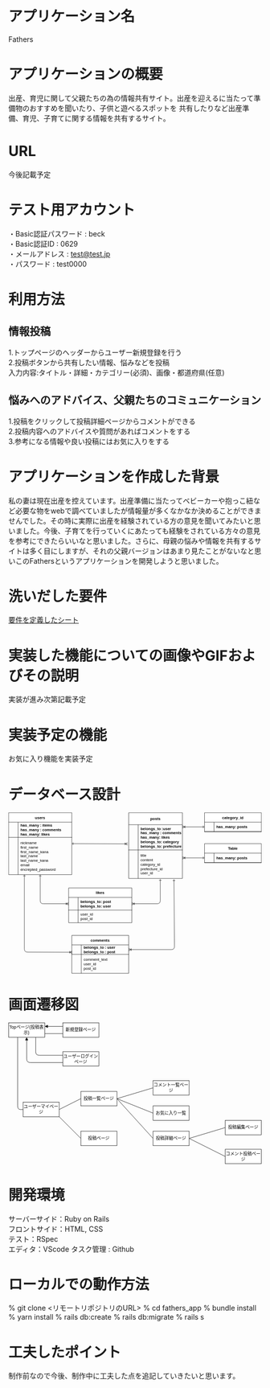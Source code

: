 # アプリケーション名
Fathers

# アプリケーションの概要
出産、育児に関して父親たちの為の情報共有サイト。出産を迎えるに当たって準備物のおすすめを聞いたり、子供と遊べるスポットを
共有したりなど出産準備、育児、子育てに関する情報を共有するサイト。

# URL
今後記載予定

# テスト用アカウント
・Basic認証パスワード : beck  
・Basic認証ID : 0629  
・メールアドレス : test@test.jp  
・パスワード : test0000  

# 利用方法

## 情報投稿
1.トップページのヘッダーからユーザー新規登録を行う  
2.投稿ボタンから共有したい情報、悩みなどを投稿  
入力内容:タイトル・詳細・カテゴリー(必須)、画像・都道府県(任意)

## 悩みへのアドバイス、父親たちのコミュニケーション
1.投稿をクリックして投稿詳細ページからコメントができる  
2.投稿内容へのアドバイスや質問があればコメントをする  
3.参考になる情報や良い投稿にはお気に入りをする  

# アプリケーションを作成した背景
私の妻は現在出産を控えています。出産準備に当たってベビーカーや抱っこ紐など必要な物をwebで調べていましたが情報量が多くなかなか決めることができませんでした。その時に実際に出産を経験されている方の意見を聞いてみたいと思いました。今後、子育てを行っていくにあたっても経験をされている方々の意見を参考にできたらいいなと思いました。さらに、母親の悩みや情報を共有するサイトは多く目にしますが、それの父親バージョンはあまり見たことがないなと思いこのFathersというアプリケーションを開発しようと思いました。

# 洗いだした要件
[要件を定義したシート](https://docs.google.com/spreadsheets/d/1hVVKQXkf6MLay8krKafMPSrcfvHw9q8LB5TFcOgnKhc/edit#gid=982722306)

# 実装した機能についての画像やGIFおよびその説明
実装が進み次第記載予定

# 実装予定の機能
お気に入り機能を実装予定

# データベース設計
<svg xmlns="http://www.w3.org/2000/svg" xmlns:xlink="http://www.w3.org/1999/xlink" version="1.1" width="801px" viewBox="-0.5 -0.5 801 509" content="&lt;mxfile&gt;&lt;diagram id=&quot;_lqJ8n-RQPuX-1n2Cs2d&quot; name=&quot;ページ1&quot;&gt;&lt;mxGraphModel dx=&quot;576&quot; dy=&quot;419&quot; grid=&quot;1&quot; gridSize=&quot;10&quot; guides=&quot;1&quot; tooltips=&quot;1&quot; connect=&quot;1&quot; arrows=&quot;1&quot; fold=&quot;1&quot; page=&quot;1&quot; pageScale=&quot;1&quot; pageWidth=&quot;827&quot; pageHeight=&quot;1169&quot; math=&quot;0&quot; shadow=&quot;0&quot;&gt;&lt;root&gt;&lt;mxCell id=&quot;0&quot;/&gt;&lt;mxCell id=&quot;1&quot; parent=&quot;0&quot;/&gt;&lt;mxCell id=&quot;48&quot; style=&quot;edgeStyle=none;html=1;exitX=1;exitY=0.5;exitDx=0;exitDy=0;entryX=-0.021;entryY=0.758;entryDx=0;entryDy=0;entryPerimeter=0;endArrow=ERoneToMany;endFill=0;startArrow=ERone;startFill=0;&quot; parent=&quot;1&quot; source=&quot;15&quot; target=&quot;29&quot; edge=&quot;1&quot;&gt;&lt;mxGeometry relative=&quot;1&quot; as=&quot;geometry&quot;/&gt;&lt;/mxCell&gt;&lt;mxCell id=&quot;66&quot; style=&quot;edgeStyle=none;html=1;exitX=0.25;exitY=1;exitDx=0;exitDy=0;entryX=0.007;entryY=-0.111;entryDx=0;entryDy=0;entryPerimeter=0;startArrow=ERone;startFill=0;endArrow=ERoneToMany;endFill=0;&quot; parent=&quot;1&quot; source=&quot;15&quot; target=&quot;39&quot; edge=&quot;1&quot;&gt;&lt;mxGeometry relative=&quot;1&quot; as=&quot;geometry&quot;&gt;&lt;Array as=&quot;points&quot;&gt;&lt;mxPoint x=&quot;60&quot; y=&quot;453&quot;/&gt;&lt;/Array&gt;&lt;/mxGeometry&gt;&lt;/mxCell&gt;&lt;mxCell id=&quot;68&quot; style=&quot;edgeStyle=none;html=1;exitX=0.5;exitY=1;exitDx=0;exitDy=0;entryX=0;entryY=0.5;entryDx=0;entryDy=0;startArrow=ERone;startFill=0;endArrow=ERoneToMany;endFill=0;&quot; parent=&quot;1&quot; source=&quot;15&quot; target=&quot;52&quot; edge=&quot;1&quot;&gt;&lt;mxGeometry relative=&quot;1&quot; as=&quot;geometry&quot;&gt;&lt;Array as=&quot;points&quot;&gt;&lt;mxPoint x=&quot;110&quot; y=&quot;300&quot;/&gt;&lt;/Array&gt;&lt;/mxGeometry&gt;&lt;/mxCell&gt;&lt;mxCell id=&quot;15&quot; value=&quot;users&quot; style=&quot;shape=table;startSize=30;container=1;collapsible=1;childLayout=tableLayout;fixedRows=1;rowLines=0;fontStyle=1;align=center;resizeLast=1;&quot; parent=&quot;1&quot; vertex=&quot;1&quot;&gt;&lt;mxGeometry x=&quot;10&quot; y=&quot;12&quot; width=&quot;200&quot; height=&quot;196&quot; as=&quot;geometry&quot;/&gt;&lt;/mxCell&gt;&lt;mxCell id=&quot;16&quot; value=&quot;&quot; style=&quot;shape=tableRow;horizontal=0;startSize=0;swimlaneHead=0;swimlaneBody=0;fillColor=none;collapsible=0;dropTarget=0;points=[[0,0.5],[1,0.5]];portConstraint=eastwest;top=0;left=0;right=0;bottom=1;&quot; parent=&quot;15&quot; vertex=&quot;1&quot;&gt;&lt;mxGeometry y=&quot;30&quot; width=&quot;200&quot; height=&quot;48&quot; as=&quot;geometry&quot;/&gt;&lt;/mxCell&gt;&lt;mxCell id=&quot;17&quot; value=&quot;&quot; style=&quot;shape=partialRectangle;connectable=0;fillColor=none;top=0;left=0;bottom=0;right=0;fontStyle=1;overflow=hidden;&quot; parent=&quot;16&quot; vertex=&quot;1&quot;&gt;&lt;mxGeometry width=&quot;30&quot; height=&quot;48&quot; as=&quot;geometry&quot;&gt;&lt;mxRectangle width=&quot;30&quot; height=&quot;48&quot; as=&quot;alternateBounds&quot;/&gt;&lt;/mxGeometry&gt;&lt;/mxCell&gt;&lt;mxCell id=&quot;18&quot; value=&quot;has_many : items&amp;#10;has_many : comments&amp;#10;has_many: likes&quot; style=&quot;shape=partialRectangle;connectable=0;fillColor=none;top=0;left=0;bottom=0;right=0;align=left;spacingLeft=6;fontStyle=1;overflow=hidden;&quot; parent=&quot;16&quot; vertex=&quot;1&quot;&gt;&lt;mxGeometry x=&quot;30&quot; width=&quot;170&quot; height=&quot;48&quot; as=&quot;geometry&quot;&gt;&lt;mxRectangle width=&quot;170&quot; height=&quot;48&quot; as=&quot;alternateBounds&quot;/&gt;&lt;/mxGeometry&gt;&lt;/mxCell&gt;&lt;mxCell id=&quot;19&quot; value=&quot;&quot; style=&quot;shape=tableRow;horizontal=0;startSize=0;swimlaneHead=0;swimlaneBody=0;fillColor=none;collapsible=0;dropTarget=0;points=[[0,0.5],[1,0.5]];portConstraint=eastwest;top=0;left=0;right=0;bottom=0;&quot; parent=&quot;15&quot; vertex=&quot;1&quot;&gt;&lt;mxGeometry y=&quot;78&quot; width=&quot;200&quot; height=&quot;118&quot; as=&quot;geometry&quot;/&gt;&lt;/mxCell&gt;&lt;mxCell id=&quot;20&quot; value=&quot;&quot; style=&quot;shape=partialRectangle;connectable=0;fillColor=none;top=0;left=0;bottom=0;right=0;editable=1;overflow=hidden;&quot; parent=&quot;19&quot; vertex=&quot;1&quot;&gt;&lt;mxGeometry width=&quot;30&quot; height=&quot;118&quot; as=&quot;geometry&quot;&gt;&lt;mxRectangle width=&quot;30&quot; height=&quot;118&quot; as=&quot;alternateBounds&quot;/&gt;&lt;/mxGeometry&gt;&lt;/mxCell&gt;&lt;mxCell id=&quot;21&quot; value=&quot;nickname&amp;#10;first_name&amp;#10;first_name_kana&amp;#10;last_name&amp;#10;last_name_kana&amp;#10;email&amp;#10;encrepted_password&quot; style=&quot;shape=partialRectangle;connectable=0;fillColor=none;top=0;left=0;bottom=0;right=0;align=left;spacingLeft=6;overflow=hidden;&quot; parent=&quot;19&quot; vertex=&quot;1&quot;&gt;&lt;mxGeometry x=&quot;30&quot; width=&quot;170&quot; height=&quot;118&quot; as=&quot;geometry&quot;&gt;&lt;mxRectangle width=&quot;170&quot; height=&quot;118&quot; as=&quot;alternateBounds&quot;/&gt;&lt;/mxGeometry&gt;&lt;/mxCell&gt;&lt;mxCell id=&quot;65&quot; style=&quot;edgeStyle=none;html=1;exitX=0.843;exitY=1.03;exitDx=0;exitDy=0;startArrow=ERone;startFill=0;endArrow=ERoneToMany;endFill=0;entryX=1;entryY=0.5;entryDx=0;entryDy=0;exitPerimeter=0;&quot; parent=&quot;1&quot; source=&quot;32&quot; target=&quot;36&quot; edge=&quot;1&quot;&gt;&lt;mxGeometry relative=&quot;1&quot; as=&quot;geometry&quot;&gt;&lt;mxPoint x=&quot;400&quot; y=&quot;450&quot; as=&quot;targetPoint&quot;/&gt;&lt;Array as=&quot;points&quot;&gt;&lt;mxPoint x=&quot;535&quot; y=&quot;445&quot;/&gt;&lt;/Array&gt;&lt;/mxGeometry&gt;&lt;/mxCell&gt;&lt;mxCell id=&quot;67&quot; style=&quot;edgeStyle=none;html=1;exitX=0.588;exitY=1.022;exitDx=0;exitDy=0;entryX=1;entryY=0.5;entryDx=0;entryDy=0;startArrow=ERone;startFill=0;endArrow=ERoneToMany;endFill=0;exitPerimeter=0;&quot; parent=&quot;1&quot; source=&quot;32&quot; target=&quot;52&quot; edge=&quot;1&quot;&gt;&lt;mxGeometry relative=&quot;1&quot; as=&quot;geometry&quot;&gt;&lt;Array as=&quot;points&quot;&gt;&lt;mxPoint x=&quot;490&quot; y=&quot;300&quot;/&gt;&lt;/Array&gt;&lt;/mxGeometry&gt;&lt;/mxCell&gt;&lt;mxCell id=&quot;28&quot; value=&quot;posts&quot; style=&quot;shape=table;startSize=38;container=1;collapsible=1;childLayout=tableLayout;fixedRows=1;rowLines=0;fontStyle=1;align=center;resizeLast=1;&quot; parent=&quot;1&quot; vertex=&quot;1&quot;&gt;&lt;mxGeometry x=&quot;390&quot; y=&quot;12&quot; width=&quot;170&quot; height=&quot;208&quot; as=&quot;geometry&quot;/&gt;&lt;/mxCell&gt;&lt;mxCell id=&quot;29&quot; value=&quot;&quot; style=&quot;shape=tableRow;horizontal=0;startSize=0;swimlaneHead=0;swimlaneBody=0;fillColor=none;collapsible=0;dropTarget=0;points=[[0,0.5],[1,0.5]];portConstraint=eastwest;top=0;left=0;right=0;bottom=1;&quot; parent=&quot;28&quot; vertex=&quot;1&quot;&gt;&lt;mxGeometry y=&quot;38&quot; width=&quot;170&quot; height=&quot;80&quot; as=&quot;geometry&quot;/&gt;&lt;/mxCell&gt;&lt;mxCell id=&quot;30&quot; value=&quot;&quot; style=&quot;shape=partialRectangle;connectable=0;fillColor=none;top=0;left=0;bottom=0;right=0;fontStyle=1;overflow=hidden;&quot; parent=&quot;29&quot; vertex=&quot;1&quot;&gt;&lt;mxGeometry width=&quot;30&quot; height=&quot;80&quot; as=&quot;geometry&quot;&gt;&lt;mxRectangle width=&quot;30&quot; height=&quot;80&quot; as=&quot;alternateBounds&quot;/&gt;&lt;/mxGeometry&gt;&lt;/mxCell&gt;&lt;mxCell id=&quot;31&quot; value=&quot;belongs_to :user&amp;#10;has_many : comments&amp;#10;has_many: likes&amp;#10;belongs_to: category&amp;#10;belongs_to: prefecture&quot; style=&quot;shape=partialRectangle;connectable=0;fillColor=none;top=0;left=0;bottom=0;right=0;align=left;spacingLeft=6;fontStyle=1;overflow=hidden;&quot; parent=&quot;29&quot; vertex=&quot;1&quot;&gt;&lt;mxGeometry x=&quot;30&quot; width=&quot;140&quot; height=&quot;80&quot; as=&quot;geometry&quot;&gt;&lt;mxRectangle width=&quot;140&quot; height=&quot;80&quot; as=&quot;alternateBounds&quot;/&gt;&lt;/mxGeometry&gt;&lt;/mxCell&gt;&lt;mxCell id=&quot;32&quot; value=&quot;&quot; style=&quot;shape=tableRow;horizontal=0;startSize=0;swimlaneHead=0;swimlaneBody=0;fillColor=none;collapsible=0;dropTarget=0;points=[[0,0.5],[1,0.5]];portConstraint=eastwest;top=0;left=0;right=0;bottom=0;&quot; parent=&quot;28&quot; vertex=&quot;1&quot;&gt;&lt;mxGeometry y=&quot;118&quot; width=&quot;170&quot; height=&quot;90&quot; as=&quot;geometry&quot;/&gt;&lt;/mxCell&gt;&lt;mxCell id=&quot;33&quot; value=&quot;&quot; style=&quot;shape=partialRectangle;connectable=0;fillColor=none;top=0;left=0;bottom=0;right=0;editable=1;overflow=hidden;&quot; parent=&quot;32&quot; vertex=&quot;1&quot;&gt;&lt;mxGeometry width=&quot;30&quot; height=&quot;90&quot; as=&quot;geometry&quot;&gt;&lt;mxRectangle width=&quot;30&quot; height=&quot;90&quot; as=&quot;alternateBounds&quot;/&gt;&lt;/mxGeometry&gt;&lt;/mxCell&gt;&lt;mxCell id=&quot;34&quot; value=&quot;title&amp;#10;content&amp;#10;category_id&amp;#10;prefecture_id&amp;#10;user_id&quot; style=&quot;shape=partialRectangle;connectable=0;fillColor=none;top=0;left=0;bottom=0;right=0;align=left;spacingLeft=6;overflow=hidden;&quot; parent=&quot;32&quot; vertex=&quot;1&quot;&gt;&lt;mxGeometry x=&quot;30&quot; width=&quot;140&quot; height=&quot;90&quot; as=&quot;geometry&quot;&gt;&lt;mxRectangle width=&quot;140&quot; height=&quot;90&quot; as=&quot;alternateBounds&quot;/&gt;&lt;/mxGeometry&gt;&lt;/mxCell&gt;&lt;mxCell id=&quot;35&quot; value=&quot;comments&quot; style=&quot;shape=table;startSize=30;container=1;collapsible=1;childLayout=tableLayout;fixedRows=1;rowLines=0;fontStyle=1;align=center;resizeLast=1;&quot; parent=&quot;1&quot; vertex=&quot;1&quot;&gt;&lt;mxGeometry x=&quot;210&quot; y=&quot;400&quot; width=&quot;180&quot; height=&quot;120&quot; as=&quot;geometry&quot;/&gt;&lt;/mxCell&gt;&lt;mxCell id=&quot;36&quot; value=&quot;&quot; style=&quot;shape=tableRow;horizontal=0;startSize=0;swimlaneHead=0;swimlaneBody=0;fillColor=none;collapsible=0;dropTarget=0;points=[[0,0.5],[1,0.5]];portConstraint=eastwest;top=0;left=0;right=0;bottom=1;&quot; parent=&quot;35&quot; vertex=&quot;1&quot;&gt;&lt;mxGeometry y=&quot;30&quot; width=&quot;180&quot; height=&quot;30&quot; as=&quot;geometry&quot;/&gt;&lt;/mxCell&gt;&lt;mxCell id=&quot;37&quot; value=&quot;&quot; style=&quot;shape=partialRectangle;connectable=0;fillColor=none;top=0;left=0;bottom=0;right=0;fontStyle=1;overflow=hidden;&quot; parent=&quot;36&quot; vertex=&quot;1&quot;&gt;&lt;mxGeometry width=&quot;30&quot; height=&quot;30&quot; as=&quot;geometry&quot;&gt;&lt;mxRectangle width=&quot;30&quot; height=&quot;30&quot; as=&quot;alternateBounds&quot;/&gt;&lt;/mxGeometry&gt;&lt;/mxCell&gt;&lt;mxCell id=&quot;38&quot; value=&quot;belongs_to : user&amp;#10;belongs_to : post&quot; style=&quot;shape=partialRectangle;connectable=0;fillColor=none;top=0;left=0;bottom=0;right=0;align=left;spacingLeft=6;fontStyle=1;overflow=hidden;&quot; parent=&quot;36&quot; vertex=&quot;1&quot;&gt;&lt;mxGeometry x=&quot;30&quot; width=&quot;150&quot; height=&quot;30&quot; as=&quot;geometry&quot;&gt;&lt;mxRectangle width=&quot;150&quot; height=&quot;30&quot; as=&quot;alternateBounds&quot;/&gt;&lt;/mxGeometry&gt;&lt;/mxCell&gt;&lt;mxCell id=&quot;39&quot; value=&quot;&quot; style=&quot;shape=tableRow;horizontal=0;startSize=0;swimlaneHead=0;swimlaneBody=0;fillColor=none;collapsible=0;dropTarget=0;points=[[0,0.5],[1,0.5]];portConstraint=eastwest;top=0;left=0;right=0;bottom=0;&quot; parent=&quot;35&quot; vertex=&quot;1&quot;&gt;&lt;mxGeometry y=&quot;60&quot; width=&quot;180&quot; height=&quot;60&quot; as=&quot;geometry&quot;/&gt;&lt;/mxCell&gt;&lt;mxCell id=&quot;40&quot; value=&quot;&quot; style=&quot;shape=partialRectangle;connectable=0;fillColor=none;top=0;left=0;bottom=0;right=0;editable=1;overflow=hidden;&quot; parent=&quot;39&quot; vertex=&quot;1&quot;&gt;&lt;mxGeometry width=&quot;30&quot; height=&quot;60&quot; as=&quot;geometry&quot;&gt;&lt;mxRectangle width=&quot;30&quot; height=&quot;60&quot; as=&quot;alternateBounds&quot;/&gt;&lt;/mxGeometry&gt;&lt;/mxCell&gt;&lt;mxCell id=&quot;41&quot; value=&quot;comment_text&amp;#10;user_id&amp;#10;post_id&quot; style=&quot;shape=partialRectangle;connectable=0;fillColor=none;top=0;left=0;bottom=0;right=0;align=left;spacingLeft=6;overflow=hidden;&quot; parent=&quot;39&quot; vertex=&quot;1&quot;&gt;&lt;mxGeometry x=&quot;30&quot; width=&quot;150&quot; height=&quot;60&quot; as=&quot;geometry&quot;&gt;&lt;mxRectangle width=&quot;150&quot; height=&quot;60&quot; as=&quot;alternateBounds&quot;/&gt;&lt;/mxGeometry&gt;&lt;/mxCell&gt;&lt;mxCell id=&quot;51&quot; value=&quot;likes&quot; style=&quot;shape=table;startSize=30;container=1;collapsible=1;childLayout=tableLayout;fixedRows=1;rowLines=0;fontStyle=1;align=center;resizeLast=1;&quot; parent=&quot;1&quot; vertex=&quot;1&quot;&gt;&lt;mxGeometry x=&quot;200&quot; y=&quot;250&quot; width=&quot;200&quot; height=&quot;110&quot; as=&quot;geometry&quot;/&gt;&lt;/mxCell&gt;&lt;mxCell id=&quot;52&quot; value=&quot;&quot; style=&quot;shape=tableRow;horizontal=0;startSize=0;swimlaneHead=0;swimlaneBody=0;fillColor=none;collapsible=0;dropTarget=0;points=[[0,0.5],[1,0.5]];portConstraint=eastwest;top=0;left=0;right=0;bottom=1;&quot; parent=&quot;51&quot; vertex=&quot;1&quot;&gt;&lt;mxGeometry y=&quot;30&quot; width=&quot;200&quot; height=&quot;40&quot; as=&quot;geometry&quot;/&gt;&lt;/mxCell&gt;&lt;mxCell id=&quot;53&quot; value=&quot;&quot; style=&quot;shape=partialRectangle;connectable=0;fillColor=none;top=0;left=0;bottom=0;right=0;fontStyle=1;overflow=hidden;&quot; parent=&quot;52&quot; vertex=&quot;1&quot;&gt;&lt;mxGeometry width=&quot;30&quot; height=&quot;40&quot; as=&quot;geometry&quot;&gt;&lt;mxRectangle width=&quot;30&quot; height=&quot;40&quot; as=&quot;alternateBounds&quot;/&gt;&lt;/mxGeometry&gt;&lt;/mxCell&gt;&lt;mxCell id=&quot;54&quot; value=&quot;belongs_to: post&amp;#10;belongs_to: user&quot; style=&quot;shape=partialRectangle;connectable=0;fillColor=none;top=0;left=0;bottom=0;right=0;align=left;spacingLeft=6;fontStyle=1;overflow=hidden;&quot; parent=&quot;52&quot; vertex=&quot;1&quot;&gt;&lt;mxGeometry x=&quot;30&quot; width=&quot;170&quot; height=&quot;40&quot; as=&quot;geometry&quot;&gt;&lt;mxRectangle width=&quot;170&quot; height=&quot;40&quot; as=&quot;alternateBounds&quot;/&gt;&lt;/mxGeometry&gt;&lt;/mxCell&gt;&lt;mxCell id=&quot;55&quot; value=&quot;&quot; style=&quot;shape=tableRow;horizontal=0;startSize=0;swimlaneHead=0;swimlaneBody=0;fillColor=none;collapsible=0;dropTarget=0;points=[[0,0.5],[1,0.5]];portConstraint=eastwest;top=0;left=0;right=0;bottom=0;&quot; parent=&quot;51&quot; vertex=&quot;1&quot;&gt;&lt;mxGeometry y=&quot;70&quot; width=&quot;200&quot; height=&quot;40&quot; as=&quot;geometry&quot;/&gt;&lt;/mxCell&gt;&lt;mxCell id=&quot;56&quot; value=&quot;&quot; style=&quot;shape=partialRectangle;connectable=0;fillColor=none;top=0;left=0;bottom=0;right=0;editable=1;overflow=hidden;&quot; parent=&quot;55&quot; vertex=&quot;1&quot;&gt;&lt;mxGeometry width=&quot;30&quot; height=&quot;40&quot; as=&quot;geometry&quot;&gt;&lt;mxRectangle width=&quot;30&quot; height=&quot;40&quot; as=&quot;alternateBounds&quot;/&gt;&lt;/mxGeometry&gt;&lt;/mxCell&gt;&lt;mxCell id=&quot;57&quot; value=&quot;user_id&amp;#10;post_id&quot; style=&quot;shape=partialRectangle;connectable=0;fillColor=none;top=0;left=0;bottom=0;right=0;align=left;spacingLeft=6;overflow=hidden;&quot; parent=&quot;55&quot; vertex=&quot;1&quot;&gt;&lt;mxGeometry x=&quot;30&quot; width=&quot;170&quot; height=&quot;40&quot; as=&quot;geometry&quot;&gt;&lt;mxRectangle width=&quot;170&quot; height=&quot;40&quot; as=&quot;alternateBounds&quot;/&gt;&lt;/mxGeometry&gt;&lt;/mxCell&gt;&lt;mxCell id=&quot;69&quot; value=&quot;category_id&quot; style=&quot;shape=table;startSize=30;container=1;collapsible=1;childLayout=tableLayout;fixedRows=1;rowLines=0;fontStyle=1;align=center;resizeLast=1;&quot; parent=&quot;1&quot; vertex=&quot;1&quot;&gt;&lt;mxGeometry x=&quot;630&quot; y=&quot;12&quot; width=&quot;180&quot; height=&quot;60&quot; as=&quot;geometry&quot;/&gt;&lt;/mxCell&gt;&lt;mxCell id=&quot;70&quot; value=&quot;&quot; style=&quot;shape=tableRow;horizontal=0;startSize=0;swimlaneHead=0;swimlaneBody=0;fillColor=none;collapsible=0;dropTarget=0;points=[[0,0.5],[1,0.5]];portConstraint=eastwest;top=0;left=0;right=0;bottom=1;&quot; parent=&quot;69&quot; vertex=&quot;1&quot;&gt;&lt;mxGeometry y=&quot;30&quot; width=&quot;180&quot; height=&quot;30&quot; as=&quot;geometry&quot;/&gt;&lt;/mxCell&gt;&lt;mxCell id=&quot;71&quot; value=&quot;&quot; style=&quot;shape=partialRectangle;connectable=0;fillColor=none;top=0;left=0;bottom=0;right=0;fontStyle=1;overflow=hidden;&quot; parent=&quot;70&quot; vertex=&quot;1&quot;&gt;&lt;mxGeometry width=&quot;30&quot; height=&quot;30&quot; as=&quot;geometry&quot;&gt;&lt;mxRectangle width=&quot;30&quot; height=&quot;30&quot; as=&quot;alternateBounds&quot;/&gt;&lt;/mxGeometry&gt;&lt;/mxCell&gt;&lt;mxCell id=&quot;72&quot; value=&quot;has_many: posts&quot; style=&quot;shape=partialRectangle;connectable=0;fillColor=none;top=0;left=0;bottom=0;right=0;align=left;spacingLeft=6;fontStyle=1;overflow=hidden;&quot; parent=&quot;70&quot; vertex=&quot;1&quot;&gt;&lt;mxGeometry x=&quot;30&quot; width=&quot;150&quot; height=&quot;30&quot; as=&quot;geometry&quot;&gt;&lt;mxRectangle width=&quot;150&quot; height=&quot;30&quot; as=&quot;alternateBounds&quot;/&gt;&lt;/mxGeometry&gt;&lt;/mxCell&gt;&lt;mxCell id=&quot;82&quot; value=&quot;Table&quot; style=&quot;shape=table;startSize=30;container=1;collapsible=1;childLayout=tableLayout;fixedRows=1;rowLines=0;fontStyle=1;align=center;resizeLast=1;&quot; parent=&quot;1&quot; vertex=&quot;1&quot;&gt;&lt;mxGeometry x=&quot;630&quot; y=&quot;110&quot; width=&quot;180&quot; height=&quot;60&quot; as=&quot;geometry&quot;/&gt;&lt;/mxCell&gt;&lt;mxCell id=&quot;83&quot; value=&quot;&quot; style=&quot;shape=tableRow;horizontal=0;startSize=0;swimlaneHead=0;swimlaneBody=0;fillColor=none;collapsible=0;dropTarget=0;points=[[0,0.5],[1,0.5]];portConstraint=eastwest;top=0;left=0;right=0;bottom=1;&quot; parent=&quot;82&quot; vertex=&quot;1&quot;&gt;&lt;mxGeometry y=&quot;30&quot; width=&quot;180&quot; height=&quot;30&quot; as=&quot;geometry&quot;/&gt;&lt;/mxCell&gt;&lt;mxCell id=&quot;84&quot; value=&quot;&quot; style=&quot;shape=partialRectangle;connectable=0;fillColor=none;top=0;left=0;bottom=0;right=0;fontStyle=1;overflow=hidden;&quot; parent=&quot;83&quot; vertex=&quot;1&quot;&gt;&lt;mxGeometry width=&quot;30&quot; height=&quot;30&quot; as=&quot;geometry&quot;&gt;&lt;mxRectangle width=&quot;30&quot; height=&quot;30&quot; as=&quot;alternateBounds&quot;/&gt;&lt;/mxGeometry&gt;&lt;/mxCell&gt;&lt;mxCell id=&quot;85&quot; value=&quot;has_many: posts&quot; style=&quot;shape=partialRectangle;connectable=0;fillColor=none;top=0;left=0;bottom=0;right=0;align=left;spacingLeft=6;fontStyle=1;overflow=hidden;&quot; parent=&quot;83&quot; vertex=&quot;1&quot;&gt;&lt;mxGeometry x=&quot;30&quot; width=&quot;150&quot; height=&quot;30&quot; as=&quot;geometry&quot;&gt;&lt;mxRectangle width=&quot;150&quot; height=&quot;30&quot; as=&quot;alternateBounds&quot;/&gt;&lt;/mxGeometry&gt;&lt;/mxCell&gt;&lt;mxCell id=&quot;96&quot; style=&quot;edgeStyle=none;html=1;exitX=0;exitY=0.5;exitDx=0;exitDy=0;startArrow=ERone;startFill=0;endArrow=ERoneToMany;endFill=0;&quot; parent=&quot;1&quot; source=&quot;70&quot; edge=&quot;1&quot;&gt;&lt;mxGeometry relative=&quot;1&quot; as=&quot;geometry&quot;&gt;&lt;mxPoint x=&quot;560&quot; y=&quot;57&quot; as=&quot;targetPoint&quot;/&gt;&lt;/mxGeometry&gt;&lt;/mxCell&gt;&lt;mxCell id=&quot;97&quot; style=&quot;edgeStyle=none;html=1;exitX=0;exitY=0.5;exitDx=0;exitDy=0;startArrow=ERone;startFill=0;endArrow=ERoneToMany;endFill=0;&quot; parent=&quot;1&quot; source=&quot;83&quot; edge=&quot;1&quot;&gt;&lt;mxGeometry relative=&quot;1&quot; as=&quot;geometry&quot;&gt;&lt;mxPoint x=&quot;560&quot; y=&quot;155&quot; as=&quot;targetPoint&quot;/&gt;&lt;/mxGeometry&gt;&lt;/mxCell&gt;&lt;/root&gt;&lt;/mxGraphModel&gt;&lt;/diagram&gt;&lt;/mxfile&gt;" onclick="(function(svg){var src=window.event.target||window.event.srcElement;while (src!=null&amp;&amp;src.nodeName.toLowerCase()!='a'){src=src.parentNode;}if(src==null){if(svg.wnd!=null&amp;&amp;!svg.wnd.closed){svg.wnd.focus();}else{var r=function(evt){if(evt.data=='ready'&amp;&amp;evt.source==svg.wnd){svg.wnd.postMessage(decodeURIComponent(svg.getAttribute('content')),'*');window.removeEventListener('message',r);}};window.addEventListener('message',r);svg.wnd=window.open('https://viewer.diagrams.net/?client=1&amp;page=0&amp;edit=_blank');}}})(this);" style="cursor:pointer;max-width:100%;max-height:509px;"><defs><clipPath id="mx-clip-36-30-164-48-0"><rect x="36" y="30" width="164" height="48"/></clipPath><clipPath id="mx-clip-36-78-164-118-0"><rect x="36" y="78" width="164" height="118"/></clipPath><clipPath id="mx-clip-416-38-134-80-0"><rect x="416" y="38" width="134" height="80"/></clipPath><clipPath id="mx-clip-416-118-134-90-0"><rect x="416" y="118" width="134" height="90"/></clipPath><clipPath id="mx-clip-236-418-144-30-0"><rect x="236" y="418" width="144" height="30"/></clipPath><clipPath id="mx-clip-236-448-144-60-0"><rect x="236" y="448" width="144" height="60"/></clipPath><clipPath id="mx-clip-226-268-164-40-0"><rect x="226" y="268" width="164" height="40"/></clipPath><clipPath id="mx-clip-226-308-164-40-0"><rect x="226" y="308" width="164" height="40"/></clipPath><clipPath id="mx-clip-656-30-144-30-0"><rect x="656" y="30" width="144" height="30"/></clipPath><clipPath id="mx-clip-656-128-144-30-0"><rect x="656" y="128" width="144" height="30"/></clipPath></defs><g><path d="M 200 98 L 376.43 98.64" fill="none" stroke="rgb(0, 0, 0)" stroke-miterlimit="10" pointer-events="stroke"/><path d="M 204.01 94.01 L 203.99 102.01" fill="none" stroke="rgb(0, 0, 0)" stroke-miterlimit="10" pointer-events="all"/><path d="M 368.42 102.61 L 368.44 94.61 M 376.44 94.64 L 368.43 98.61 L 376.42 102.64" fill="none" stroke="rgb(0, 0, 0)" stroke-miterlimit="10" pointer-events="all"/><path d="M 50 196 L 50 431 Q 50 441 60 441.02 L 201.26 441.34" fill="none" stroke="rgb(0, 0, 0)" stroke-miterlimit="10" pointer-events="stroke"/><path d="M 54 200 L 46 200" fill="none" stroke="rgb(0, 0, 0)" stroke-miterlimit="10" pointer-events="all"/><path d="M 193.25 445.32 L 193.27 437.32 M 201.27 437.34 L 193.26 441.32 L 201.25 445.34" fill="none" stroke="rgb(0, 0, 0)" stroke-miterlimit="10" pointer-events="all"/><path d="M 100 196 L 100 278 Q 100 288 110 288 L 190 288" fill="none" stroke="rgb(0, 0, 0)" stroke-miterlimit="10" pointer-events="stroke"/><path d="M 104 200 L 96 200" fill="none" stroke="rgb(0, 0, 0)" stroke-miterlimit="10" pointer-events="all"/><path d="M 182 292 L 182 284 M 190 284 L 182 288 L 190 292" fill="none" stroke="rgb(0, 0, 0)" stroke-miterlimit="10" pointer-events="all"/><path d="M 0 30 L 0 0 L 200 0 L 200 30" fill="rgb(255, 255, 255)" stroke="rgb(0, 0, 0)" stroke-miterlimit="10" pointer-events="all"/><path d="M 0 30 L 0 196 L 200 196 L 200 30" fill="none" stroke="rgb(0, 0, 0)" stroke-miterlimit="10" pointer-events="none"/><path d="M 0 30 L 200 30" fill="none" stroke="rgb(0, 0, 0)" stroke-miterlimit="10" pointer-events="none"/><path d="M 30 30 L 30 78 L 30 196" fill="none" stroke="rgb(0, 0, 0)" stroke-miterlimit="10" pointer-events="none"/><g fill="rgb(0, 0, 0)" font-family="Helvetica" font-weight="bold" pointer-events="none" text-anchor="middle" font-size="12px"><text x="99.5" y="19.5">users</text></g><path d="M 0 30 M 200 30 M 200 78 L 0 78" fill="none" stroke="rgb(0, 0, 0)" stroke-linecap="square" stroke-miterlimit="10" pointer-events="none"/><path d="M 0 30 M 30 30 M 30 78 M 0 78" fill="none" stroke="rgb(0, 0, 0)" stroke-linecap="square" stroke-miterlimit="10" pointer-events="none"/><path d="M 30 30 M 200 30 M 200 78 M 30 78" fill="none" stroke="rgb(0, 0, 0)" stroke-linecap="square" stroke-miterlimit="10" pointer-events="none"/><g fill="rgb(0, 0, 0)" font-family="Helvetica" font-weight="bold" pointer-events="none" clip-path="url(#mx-clip-36-30-164-48-0)" font-size="12px"><text x="37.5" y="44.5">has_many : items</text><text x="37.5" y="58.5">has_many : comments</text><text x="37.5" y="72.5">has_many: likes</text></g><path d="M 0 78 M 30 78 M 30 196 M 0 196" fill="none" stroke="rgb(0, 0, 0)" stroke-linecap="square" stroke-miterlimit="10" pointer-events="none"/><path d="M 30 78 M 200 78 M 200 196 M 30 196" fill="none" stroke="rgb(0, 0, 0)" stroke-linecap="square" stroke-miterlimit="10" pointer-events="none"/><g fill="rgb(0, 0, 0)" font-family="Helvetica" pointer-events="none" clip-path="url(#mx-clip-36-78-164-118-0)" font-size="12px"><text x="37.5" y="99.5">nickname</text><text x="37.5" y="113.5">first_name</text><text x="37.5" y="127.5">first_name_kana</text><text x="37.5" y="141.5">last_name</text><text x="37.5" y="155.5">last_name_kana</text><text x="37.5" y="169.5">email</text><text x="37.5" y="183.5">encrepted_password</text></g><path d="M 523.31 210.7 L 524.92 423 Q 525 433 515 433 L 380 433" fill="none" stroke="rgb(0, 0, 0)" stroke-miterlimit="10" pointer-events="none"/><path d="M 527.34 214.67 L 519.34 214.73" fill="none" stroke="rgb(0, 0, 0)" stroke-miterlimit="10" pointer-events="none"/><path d="M 388 429 L 388 437 M 380 437 L 388 433 L 380 429" fill="none" stroke="rgb(0, 0, 0)" stroke-miterlimit="10" pointer-events="none"/><path d="M 479.96 209.98 L 479.99 278 Q 480 288 470 288 L 390 288" fill="none" stroke="rgb(0, 0, 0)" stroke-miterlimit="10" pointer-events="none"/><path d="M 483.96 213.98 L 475.96 213.98" fill="none" stroke="rgb(0, 0, 0)" stroke-miterlimit="10" pointer-events="none"/><path d="M 398 284 L 398 292 M 390 292 L 398 288 L 390 284" fill="none" stroke="rgb(0, 0, 0)" stroke-miterlimit="10" pointer-events="none"/><path d="M 380 38 L 380 0 L 550 0 L 550 38" fill="rgb(255, 255, 255)" stroke="rgb(0, 0, 0)" stroke-miterlimit="10" pointer-events="none"/><path d="M 380 38 L 380 208 L 550 208 L 550 38" fill="none" stroke="rgb(0, 0, 0)" stroke-miterlimit="10" pointer-events="none"/><path d="M 380 38 L 550 38" fill="none" stroke="rgb(0, 0, 0)" stroke-miterlimit="10" pointer-events="none"/><path d="M 410 38 L 410 118 L 410 208" fill="none" stroke="rgb(0, 0, 0)" stroke-miterlimit="10" pointer-events="none"/><g fill="rgb(0, 0, 0)" font-family="Helvetica" font-weight="bold" pointer-events="none" text-anchor="middle" font-size="12px"><text x="464.5" y="23.5">posts</text></g><path d="M 380 38 M 550 38 M 550 118 L 380 118" fill="none" stroke="rgb(0, 0, 0)" stroke-linecap="square" stroke-miterlimit="10" pointer-events="none"/><path d="M 380 38 M 410 38 M 410 118 M 380 118" fill="none" stroke="rgb(0, 0, 0)" stroke-linecap="square" stroke-miterlimit="10" pointer-events="none"/><path d="M 410 38 M 550 38 M 550 118 M 410 118" fill="none" stroke="rgb(0, 0, 0)" stroke-linecap="square" stroke-miterlimit="10" pointer-events="none"/><g fill="rgb(0, 0, 0)" font-family="Helvetica" font-weight="bold" pointer-events="none" clip-path="url(#mx-clip-416-38-134-80-0)" font-size="12px"><text x="417.5" y="54.5">belongs_to :user</text><text x="417.5" y="68.5">has_many : comments</text><text x="417.5" y="82.5">has_many: likes</text><text x="417.5" y="96.5">belongs_to: category</text><text x="417.5" y="110.5">belongs_to: prefecture</text></g><path d="M 380 118 M 410 118 M 410 208 M 380 208" fill="none" stroke="rgb(0, 0, 0)" stroke-linecap="square" stroke-miterlimit="10" pointer-events="none"/><path d="M 410 118 M 550 118 M 550 208 M 410 208" fill="none" stroke="rgb(0, 0, 0)" stroke-linecap="square" stroke-miterlimit="10" pointer-events="none"/><g fill="rgb(0, 0, 0)" font-family="Helvetica" pointer-events="none" clip-path="url(#mx-clip-416-118-134-90-0)" font-size="12px"><text x="417.5" y="139.5">title</text><text x="417.5" y="153.5">content</text><text x="417.5" y="167.5">category_id</text><text x="417.5" y="181.5">prefecture_id</text><text x="417.5" y="195.5">user_id</text></g><path d="M 200 418 L 200 388 L 380 388 L 380 418" fill="rgb(255, 255, 255)" stroke="rgb(0, 0, 0)" stroke-miterlimit="10" pointer-events="none"/><path d="M 200 418 L 200 508 L 380 508 L 380 418" fill="none" stroke="rgb(0, 0, 0)" stroke-miterlimit="10" pointer-events="none"/><path d="M 200 418 L 380 418" fill="none" stroke="rgb(0, 0, 0)" stroke-miterlimit="10" pointer-events="none"/><path d="M 230 418 L 230 448 L 230 508" fill="none" stroke="rgb(0, 0, 0)" stroke-miterlimit="10" pointer-events="none"/><g fill="rgb(0, 0, 0)" font-family="Helvetica" font-weight="bold" pointer-events="none" text-anchor="middle" font-size="12px"><text x="289.5" y="407.5">comments</text></g><path d="M 200 418 M 380 418 M 380 448 L 200 448" fill="none" stroke="rgb(0, 0, 0)" stroke-linecap="square" stroke-miterlimit="10" pointer-events="none"/><path d="M 200 418 M 230 418 M 230 448 M 200 448" fill="none" stroke="rgb(0, 0, 0)" stroke-linecap="square" stroke-miterlimit="10" pointer-events="none"/><path d="M 230 418 M 380 418 M 380 448 M 230 448" fill="none" stroke="rgb(0, 0, 0)" stroke-linecap="square" stroke-miterlimit="10" pointer-events="none"/><g fill="rgb(0, 0, 0)" font-family="Helvetica" font-weight="bold" pointer-events="none" clip-path="url(#mx-clip-236-418-144-30-0)" font-size="12px"><text x="237.5" y="430.5">belongs_to : user</text><text x="237.5" y="444.5">belongs_to : post</text></g><path d="M 200 448 M 230 448 M 230 508 M 200 508" fill="none" stroke="rgb(0, 0, 0)" stroke-linecap="square" stroke-miterlimit="10" pointer-events="none"/><path d="M 230 448 M 380 448 M 380 508 M 230 508" fill="none" stroke="rgb(0, 0, 0)" stroke-linecap="square" stroke-miterlimit="10" pointer-events="none"/><g fill="rgb(0, 0, 0)" font-family="Helvetica" pointer-events="none" clip-path="url(#mx-clip-236-448-144-60-0)" font-size="12px"><text x="237.5" y="468.5">comment_text</text><text x="237.5" y="482.5">user_id</text><text x="237.5" y="496.5">post_id</text></g><path d="M 190 268 L 190 238 L 390 238 L 390 268" fill="rgb(255, 255, 255)" stroke="rgb(0, 0, 0)" stroke-miterlimit="10" pointer-events="none"/><path d="M 190 268 L 190 348 L 390 348 L 390 268" fill="none" stroke="rgb(0, 0, 0)" stroke-miterlimit="10" pointer-events="none"/><path d="M 190 268 L 390 268" fill="none" stroke="rgb(0, 0, 0)" stroke-miterlimit="10" pointer-events="none"/><path d="M 220 268 L 220 308 L 220 348" fill="none" stroke="rgb(0, 0, 0)" stroke-miterlimit="10" pointer-events="none"/><g fill="rgb(0, 0, 0)" font-family="Helvetica" font-weight="bold" pointer-events="none" text-anchor="middle" font-size="12px"><text x="289.5" y="257.5">likes</text></g><path d="M 190 268 M 390 268 M 390 308 L 190 308" fill="none" stroke="rgb(0, 0, 0)" stroke-linecap="square" stroke-miterlimit="10" pointer-events="none"/><path d="M 190 268 M 220 268 M 220 308 M 190 308" fill="none" stroke="rgb(0, 0, 0)" stroke-linecap="square" stroke-miterlimit="10" pointer-events="none"/><path d="M 220 268 M 390 268 M 390 308 M 220 308" fill="none" stroke="rgb(0, 0, 0)" stroke-linecap="square" stroke-miterlimit="10" pointer-events="none"/><g fill="rgb(0, 0, 0)" font-family="Helvetica" font-weight="bold" pointer-events="none" clip-path="url(#mx-clip-226-268-164-40-0)" font-size="12px"><text x="227.5" y="285.5">belongs_to: post</text><text x="227.5" y="299.5">belongs_to: user</text></g><path d="M 190 308 M 220 308 M 220 348 M 190 348" fill="none" stroke="rgb(0, 0, 0)" stroke-linecap="square" stroke-miterlimit="10" pointer-events="none"/><path d="M 220 308 M 390 308 M 390 348 M 220 348" fill="none" stroke="rgb(0, 0, 0)" stroke-linecap="square" stroke-miterlimit="10" pointer-events="none"/><g fill="rgb(0, 0, 0)" font-family="Helvetica" pointer-events="none" clip-path="url(#mx-clip-226-308-164-40-0)" font-size="12px"><text x="227.5" y="325.5">user_id</text><text x="227.5" y="339.5">post_id</text></g><path d="M 620 30 L 620 0 L 800 0 L 800 30" fill="rgb(255, 255, 255)" stroke="rgb(0, 0, 0)" stroke-miterlimit="10" pointer-events="none"/><path d="M 620 30 L 620 60 L 800 60 L 800 30" fill="none" stroke="rgb(0, 0, 0)" stroke-miterlimit="10" pointer-events="none"/><path d="M 620 30 L 800 30" fill="none" stroke="rgb(0, 0, 0)" stroke-miterlimit="10" pointer-events="none"/><path d="M 650 30 L 650 60" fill="none" stroke="rgb(0, 0, 0)" stroke-miterlimit="10" pointer-events="none"/><g fill="rgb(0, 0, 0)" font-family="Helvetica" font-weight="bold" pointer-events="none" text-anchor="middle" font-size="12px"><text x="709.5" y="19.5">category_id</text></g><path d="M 620 30 M 800 30 M 800 60 L 620 60" fill="none" stroke="rgb(0, 0, 0)" stroke-linecap="square" stroke-miterlimit="10" pointer-events="none"/><path d="M 620 30 M 650 30 M 650 60 M 620 60" fill="none" stroke="rgb(0, 0, 0)" stroke-linecap="square" stroke-miterlimit="10" pointer-events="none"/><path d="M 650 30 M 800 30 M 800 60 M 650 60" fill="none" stroke="rgb(0, 0, 0)" stroke-linecap="square" stroke-miterlimit="10" pointer-events="none"/><g fill="rgb(0, 0, 0)" font-family="Helvetica" font-weight="bold" pointer-events="none" clip-path="url(#mx-clip-656-30-144-30-0)" font-size="12px"><text x="657.5" y="49.5">has_many: posts</text></g><path d="M 620 128 L 620 98 L 800 98 L 800 128" fill="rgb(255, 255, 255)" stroke="rgb(0, 0, 0)" stroke-miterlimit="10" pointer-events="none"/><path d="M 620 128 L 620 158 L 800 158 L 800 128" fill="none" stroke="rgb(0, 0, 0)" stroke-miterlimit="10" pointer-events="none"/><path d="M 620 128 L 800 128" fill="none" stroke="rgb(0, 0, 0)" stroke-miterlimit="10" pointer-events="none"/><path d="M 650 128 L 650 158" fill="none" stroke="rgb(0, 0, 0)" stroke-miterlimit="10" pointer-events="none"/><g fill="rgb(0, 0, 0)" font-family="Helvetica" font-weight="bold" pointer-events="none" text-anchor="middle" font-size="12px"><text x="709.5" y="117.5">Table</text></g><path d="M 620 128 M 800 128 M 800 158 L 620 158" fill="none" stroke="rgb(0, 0, 0)" stroke-linecap="square" stroke-miterlimit="10" pointer-events="none"/><path d="M 620 128 M 650 128 M 650 158 M 620 158" fill="none" stroke="rgb(0, 0, 0)" stroke-linecap="square" stroke-miterlimit="10" pointer-events="none"/><path d="M 650 128 M 800 128 M 800 158 M 650 158" fill="none" stroke="rgb(0, 0, 0)" stroke-linecap="square" stroke-miterlimit="10" pointer-events="none"/><g fill="rgb(0, 0, 0)" font-family="Helvetica" font-weight="bold" pointer-events="none" clip-path="url(#mx-clip-656-128-144-30-0)" font-size="12px"><text x="657.5" y="147.5">has_many: posts</text></g><path d="M 620 45 L 550 45" fill="none" stroke="rgb(0, 0, 0)" stroke-miterlimit="10" pointer-events="none"/><path d="M 616 49 L 616 41" fill="none" stroke="rgb(0, 0, 0)" stroke-miterlimit="10" pointer-events="none"/><path d="M 558 41 L 558 49 M 550 49 L 558 45 L 550 41" fill="none" stroke="rgb(0, 0, 0)" stroke-miterlimit="10" pointer-events="none"/><path d="M 620 143 L 550 143" fill="none" stroke="rgb(0, 0, 0)" stroke-miterlimit="10" pointer-events="none"/><path d="M 616 147 L 616 139" fill="none" stroke="rgb(0, 0, 0)" stroke-miterlimit="10" pointer-events="none"/><path d="M 558 139 L 558 147 M 550 147 L 558 143 L 550 139" fill="none" stroke="rgb(0, 0, 0)" stroke-miterlimit="10" pointer-events="none"/></g></svg>

# 画面遷移図
<svg xmlns="http://www.w3.org/2000/svg" xmlns:xlink="http://www.w3.org/1999/xlink" version="1.1" width="701px" viewBox="-0.5 -0.5 701 391" content="&lt;mxfile&gt;&lt;diagram id=&quot;aZW8bBBQKbYOyJrDk-Jb&quot; name=&quot;ページ1&quot;&gt;&lt;mxGraphModel dx=&quot;576&quot; dy=&quot;419&quot; grid=&quot;1&quot; gridSize=&quot;10&quot; guides=&quot;1&quot; tooltips=&quot;1&quot; connect=&quot;1&quot; arrows=&quot;1&quot; fold=&quot;1&quot; page=&quot;1&quot; pageScale=&quot;1&quot; pageWidth=&quot;827&quot; pageHeight=&quot;1169&quot; math=&quot;0&quot; shadow=&quot;0&quot;&gt;&lt;root&gt;&lt;mxCell id=&quot;0&quot;/&gt;&lt;mxCell id=&quot;1&quot; parent=&quot;0&quot;/&gt;&lt;mxCell id=&quot;11&quot; style=&quot;edgeStyle=none;html=1;exitX=1;exitY=0.75;exitDx=0;exitDy=0;entryX=0;entryY=0.75;entryDx=0;entryDy=0;endArrow=none;endFill=0;&quot; parent=&quot;1&quot; source=&quot;2&quot; target=&quot;3&quot; edge=&quot;1&quot;&gt;&lt;mxGeometry relative=&quot;1&quot; as=&quot;geometry&quot;/&gt;&lt;/mxCell&gt;&lt;mxCell id=&quot;15&quot; style=&quot;edgeStyle=none;html=1;exitX=0.75;exitY=1;exitDx=0;exitDy=0;entryX=0;entryY=0.25;entryDx=0;entryDy=0;startArrow=none;startFill=0;endArrow=none;endFill=0;&quot; parent=&quot;1&quot; source=&quot;2&quot; target=&quot;4&quot; edge=&quot;1&quot;&gt;&lt;mxGeometry relative=&quot;1&quot; as=&quot;geometry&quot;&gt;&lt;Array as=&quot;points&quot;&gt;&lt;mxPoint x=&quot;115&quot; y=&quot;130&quot;/&gt;&lt;/Array&gt;&lt;/mxGeometry&gt;&lt;/mxCell&gt;&lt;mxCell id=&quot;16&quot; style=&quot;edgeStyle=none;html=1;exitX=0.5;exitY=1;exitDx=0;exitDy=0;entryX=0;entryY=0.75;entryDx=0;entryDy=0;startArrow=block;startFill=1;endArrow=none;endFill=0;&quot; parent=&quot;1&quot; source=&quot;2&quot; target=&quot;4&quot; edge=&quot;1&quot;&gt;&lt;mxGeometry relative=&quot;1&quot; as=&quot;geometry&quot;&gt;&lt;Array as=&quot;points&quot;&gt;&lt;mxPoint x=&quot;90&quot; y=&quot;150&quot;/&gt;&lt;/Array&gt;&lt;/mxGeometry&gt;&lt;/mxCell&gt;&lt;mxCell id=&quot;17&quot; style=&quot;edgeStyle=none;html=1;exitX=0.25;exitY=1;exitDx=0;exitDy=0;entryX=0;entryY=0.5;entryDx=0;entryDy=0;startArrow=none;startFill=0;endArrow=none;endFill=0;&quot; parent=&quot;1&quot; source=&quot;2&quot; target=&quot;5&quot; edge=&quot;1&quot;&gt;&lt;mxGeometry relative=&quot;1&quot; as=&quot;geometry&quot;&gt;&lt;Array as=&quot;points&quot;&gt;&lt;mxPoint x=&quot;65&quot; y=&quot;280&quot;/&gt;&lt;/Array&gt;&lt;/mxGeometry&gt;&lt;/mxCell&gt;&lt;mxCell id=&quot;2&quot; value=&quot;Topページ(投稿表示)&quot; style=&quot;whiteSpace=wrap;html=1;align=center;&quot; parent=&quot;1&quot; vertex=&quot;1&quot;&gt;&lt;mxGeometry x=&quot;40&quot; y=&quot;40&quot; width=&quot;100&quot; height=&quot;40&quot; as=&quot;geometry&quot;/&gt;&lt;/mxCell&gt;&lt;mxCell id=&quot;12&quot; style=&quot;edgeStyle=none;html=1;exitX=0;exitY=0.25;exitDx=0;exitDy=0;entryX=1;entryY=0.25;entryDx=0;entryDy=0;endArrow=block;endFill=1;startArrow=none;startFill=0;&quot; parent=&quot;1&quot; source=&quot;3&quot; target=&quot;2&quot; edge=&quot;1&quot;&gt;&lt;mxGeometry relative=&quot;1&quot; as=&quot;geometry&quot;/&gt;&lt;/mxCell&gt;&lt;mxCell id=&quot;3&quot; value=&quot;新規登録ページ&quot; style=&quot;whiteSpace=wrap;html=1;align=center;&quot; parent=&quot;1&quot; vertex=&quot;1&quot;&gt;&lt;mxGeometry x=&quot;190&quot; y=&quot;40&quot; width=&quot;100&quot; height=&quot;40&quot; as=&quot;geometry&quot;/&gt;&lt;/mxCell&gt;&lt;mxCell id=&quot;4&quot; value=&quot;ユーザーログインページ&quot; style=&quot;whiteSpace=wrap;html=1;align=center;&quot; parent=&quot;1&quot; vertex=&quot;1&quot;&gt;&lt;mxGeometry x=&quot;190&quot; y=&quot;120&quot; width=&quot;100&quot; height=&quot;40&quot; as=&quot;geometry&quot;/&gt;&lt;/mxCell&gt;&lt;mxCell id=&quot;19&quot; style=&quot;edgeStyle=none;html=1;exitX=1;exitY=0.5;exitDx=0;exitDy=0;entryX=0;entryY=0.5;entryDx=0;entryDy=0;startArrow=none;startFill=0;endArrow=none;endFill=0;&quot; parent=&quot;1&quot; source=&quot;5&quot; target=&quot;6&quot; edge=&quot;1&quot;&gt;&lt;mxGeometry relative=&quot;1&quot; as=&quot;geometry&quot;/&gt;&lt;/mxCell&gt;&lt;mxCell id=&quot;20&quot; style=&quot;edgeStyle=none;html=1;exitX=1;exitY=1;exitDx=0;exitDy=0;entryX=0;entryY=0.5;entryDx=0;entryDy=0;startArrow=none;startFill=0;endArrow=none;endFill=0;&quot; parent=&quot;1&quot; source=&quot;5&quot; target=&quot;8&quot; edge=&quot;1&quot;&gt;&lt;mxGeometry relative=&quot;1&quot; as=&quot;geometry&quot;/&gt;&lt;/mxCell&gt;&lt;mxCell id=&quot;5&quot; value=&quot;ユーザーマイページ&quot; style=&quot;whiteSpace=wrap;html=1;align=center;&quot; parent=&quot;1&quot; vertex=&quot;1&quot;&gt;&lt;mxGeometry x=&quot;80&quot; y=&quot;260&quot; width=&quot;100&quot; height=&quot;40&quot; as=&quot;geometry&quot;/&gt;&lt;/mxCell&gt;&lt;mxCell id=&quot;22&quot; style=&quot;edgeStyle=none;html=1;exitX=1;exitY=0.5;exitDx=0;exitDy=0;entryX=0;entryY=0.5;entryDx=0;entryDy=0;startArrow=none;startFill=0;endArrow=none;endFill=0;&quot; parent=&quot;1&quot; source=&quot;6&quot; target=&quot;7&quot; edge=&quot;1&quot;&gt;&lt;mxGeometry relative=&quot;1&quot; as=&quot;geometry&quot;/&gt;&lt;/mxCell&gt;&lt;mxCell id=&quot;30&quot; style=&quot;edgeStyle=none;html=1;exitX=1;exitY=0.5;exitDx=0;exitDy=0;entryX=0;entryY=0.5;entryDx=0;entryDy=0;startArrow=none;startFill=0;endArrow=none;endFill=0;&quot; parent=&quot;1&quot; source=&quot;6&quot; target=&quot;23&quot; edge=&quot;1&quot;&gt;&lt;mxGeometry relative=&quot;1&quot; as=&quot;geometry&quot;/&gt;&lt;/mxCell&gt;&lt;mxCell id=&quot;31&quot; style=&quot;edgeStyle=none;html=1;exitX=1;exitY=0.5;exitDx=0;exitDy=0;entryX=0;entryY=0.5;entryDx=0;entryDy=0;startArrow=none;startFill=0;endArrow=none;endFill=0;&quot; parent=&quot;1&quot; source=&quot;6&quot; target=&quot;28&quot; edge=&quot;1&quot;&gt;&lt;mxGeometry relative=&quot;1&quot; as=&quot;geometry&quot;/&gt;&lt;/mxCell&gt;&lt;mxCell id=&quot;6&quot; value=&quot;投稿一覧ページ&quot; style=&quot;whiteSpace=wrap;html=1;align=center;&quot; parent=&quot;1&quot; vertex=&quot;1&quot;&gt;&lt;mxGeometry x=&quot;240&quot; y=&quot;230&quot; width=&quot;100&quot; height=&quot;40&quot; as=&quot;geometry&quot;/&gt;&lt;/mxCell&gt;&lt;mxCell id=&quot;7&quot; value=&quot;コメント一覧ページ&quot; style=&quot;whiteSpace=wrap;html=1;align=center;&quot; parent=&quot;1&quot; vertex=&quot;1&quot;&gt;&lt;mxGeometry x=&quot;440&quot; y=&quot;200&quot; width=&quot;100&quot; height=&quot;40&quot; as=&quot;geometry&quot;/&gt;&lt;/mxCell&gt;&lt;mxCell id=&quot;8&quot; value=&quot;投稿ページ&quot; style=&quot;whiteSpace=wrap;html=1;align=center;&quot; parent=&quot;1&quot; vertex=&quot;1&quot;&gt;&lt;mxGeometry x=&quot;240&quot; y=&quot;340&quot; width=&quot;100&quot; height=&quot;40&quot; as=&quot;geometry&quot;/&gt;&lt;/mxCell&gt;&lt;mxCell id=&quot;9&quot; value=&quot;コメント投稿ページ&quot; style=&quot;whiteSpace=wrap;html=1;align=center;&quot; parent=&quot;1&quot; vertex=&quot;1&quot;&gt;&lt;mxGeometry x=&quot;640&quot; y=&quot;390&quot; width=&quot;100&quot; height=&quot;40&quot; as=&quot;geometry&quot;/&gt;&lt;/mxCell&gt;&lt;mxCell id=&quot;23&quot; value=&quot;お気に入り一覧&quot; style=&quot;whiteSpace=wrap;html=1;align=center;&quot; parent=&quot;1&quot; vertex=&quot;1&quot;&gt;&lt;mxGeometry x=&quot;440&quot; y=&quot;270&quot; width=&quot;100&quot; height=&quot;40&quot; as=&quot;geometry&quot;/&gt;&lt;/mxCell&gt;&lt;mxCell id=&quot;32&quot; style=&quot;edgeStyle=none;html=1;exitX=1;exitY=0.5;exitDx=0;exitDy=0;entryX=0;entryY=0.5;entryDx=0;entryDy=0;startArrow=none;startFill=0;endArrow=none;endFill=0;&quot; parent=&quot;1&quot; source=&quot;28&quot; target=&quot;29&quot; edge=&quot;1&quot;&gt;&lt;mxGeometry relative=&quot;1&quot; as=&quot;geometry&quot;/&gt;&lt;/mxCell&gt;&lt;mxCell id=&quot;33&quot; style=&quot;edgeStyle=none;html=1;exitX=1;exitY=0.5;exitDx=0;exitDy=0;entryX=0;entryY=0.5;entryDx=0;entryDy=0;startArrow=none;startFill=0;endArrow=none;endFill=0;&quot; parent=&quot;1&quot; source=&quot;28&quot; target=&quot;9&quot; edge=&quot;1&quot;&gt;&lt;mxGeometry relative=&quot;1&quot; as=&quot;geometry&quot;/&gt;&lt;/mxCell&gt;&lt;mxCell id=&quot;28&quot; value=&quot;投稿詳細ページ&quot; style=&quot;whiteSpace=wrap;html=1;align=center;&quot; parent=&quot;1&quot; vertex=&quot;1&quot;&gt;&lt;mxGeometry x=&quot;440&quot; y=&quot;340&quot; width=&quot;100&quot; height=&quot;40&quot; as=&quot;geometry&quot;/&gt;&lt;/mxCell&gt;&lt;mxCell id=&quot;29&quot; value=&quot;投稿編集ページ&quot; style=&quot;whiteSpace=wrap;html=1;align=center;&quot; parent=&quot;1&quot; vertex=&quot;1&quot;&gt;&lt;mxGeometry x=&quot;640&quot; y=&quot;310&quot; width=&quot;100&quot; height=&quot;40&quot; as=&quot;geometry&quot;/&gt;&lt;/mxCell&gt;&lt;/root&gt;&lt;/mxGraphModel&gt;&lt;/diagram&gt;&lt;/mxfile&gt;" onclick="(function(svg){var src=window.event.target||window.event.srcElement;while (src!=null&amp;&amp;src.nodeName.toLowerCase()!='a'){src=src.parentNode;}if(src==null){if(svg.wnd!=null&amp;&amp;!svg.wnd.closed){svg.wnd.focus();}else{var r=function(evt){if(evt.data=='ready'&amp;&amp;evt.source==svg.wnd){svg.wnd.postMessage(decodeURIComponent(svg.getAttribute('content')),'*');window.removeEventListener('message',r);}};window.addEventListener('message',r);svg.wnd=window.open('https://viewer.diagrams.net/?client=1&amp;page=0&amp;edit=_blank');}}})(this);" style="cursor:pointer;max-width:100%;max-height:391px;"><defs/><g><path d="M 100 30 L 150 30" fill="none" stroke="rgb(0, 0, 0)" stroke-miterlimit="10" pointer-events="stroke"/><path d="M 75 40 L 75 80 Q 75 90 85 90 L 150 90" fill="none" stroke="rgb(0, 0, 0)" stroke-miterlimit="10" pointer-events="stroke"/><path d="M 50 48.12 L 50 100 Q 50 110 60 110 L 150 110" fill="none" stroke="rgb(0, 0, 0)" stroke-miterlimit="10" pointer-events="stroke"/><path d="M 50 41.12 L 53.5 48.12 L 46.5 48.12 Z" fill="rgb(0, 0, 0)" stroke="rgb(0, 0, 0)" stroke-miterlimit="10" pointer-events="all"/><path d="M 25 40 L 25 230 Q 25 240 32.5 240 L 40 240" fill="none" stroke="rgb(0, 0, 0)" stroke-miterlimit="10" pointer-events="stroke"/><rect x="0" y="0" width="100" height="40" fill="rgb(255, 255, 255)" stroke="rgb(0, 0, 0)" pointer-events="all"/><g transform="translate(-0.5 -0.5)"><switch><foreignObject pointer-events="none" width="100%" height="100%" requiredFeatures="http://www.w3.org/TR/SVG11/feature#Extensibility" style="overflow: visible; text-align: left;"><div xmlns="http://www.w3.org/1999/xhtml" style="display: flex; align-items: unsafe center; justify-content: unsafe center; width: 98px; height: 1px; padding-top: 20px; margin-left: 1px;"><div data-drawio-colors="color: rgb(0, 0, 0); " style="box-sizing: border-box; font-size: 0px; text-align: center;"><div style="display: inline-block; font-size: 12px; font-family: Helvetica; color: rgb(0, 0, 0); line-height: 1.2; pointer-events: all; white-space: normal; overflow-wrap: normal;">Topページ(投稿表示)</div></div></div></foreignObject><text x="50" y="24" fill="rgb(0, 0, 0)" font-family="Helvetica" font-size="12px" text-anchor="middle">Topページ(投稿表示)</text></switch></g><path d="M 150 10 L 108.12 10" fill="none" stroke="rgb(0, 0, 0)" stroke-miterlimit="10" pointer-events="stroke"/><path d="M 101.12 10 L 108.12 6.5 L 108.12 13.5 Z" fill="rgb(0, 0, 0)" stroke="rgb(0, 0, 0)" stroke-miterlimit="10" pointer-events="all"/><rect x="150" y="0" width="100" height="40" fill="rgb(255, 255, 255)" stroke="rgb(0, 0, 0)" pointer-events="all"/><g transform="translate(-0.5 -0.5)"><switch><foreignObject pointer-events="none" width="100%" height="100%" requiredFeatures="http://www.w3.org/TR/SVG11/feature#Extensibility" style="overflow: visible; text-align: left;"><div xmlns="http://www.w3.org/1999/xhtml" style="display: flex; align-items: unsafe center; justify-content: unsafe center; width: 98px; height: 1px; padding-top: 20px; margin-left: 151px;"><div data-drawio-colors="color: rgb(0, 0, 0); " style="box-sizing: border-box; font-size: 0px; text-align: center;"><div style="display: inline-block; font-size: 12px; font-family: Helvetica; color: rgb(0, 0, 0); line-height: 1.2; pointer-events: all; white-space: normal; overflow-wrap: normal;">新規登録ページ</div></div></div></foreignObject><text x="200" y="24" fill="rgb(0, 0, 0)" font-family="Helvetica" font-size="12px" text-anchor="middle">新規登録ページ</text></switch></g><rect x="150" y="80" width="100" height="40" fill="rgb(255, 255, 255)" stroke="rgb(0, 0, 0)" pointer-events="all"/><g transform="translate(-0.5 -0.5)"><switch><foreignObject pointer-events="none" width="100%" height="100%" requiredFeatures="http://www.w3.org/TR/SVG11/feature#Extensibility" style="overflow: visible; text-align: left;"><div xmlns="http://www.w3.org/1999/xhtml" style="display: flex; align-items: unsafe center; justify-content: unsafe center; width: 98px; height: 1px; padding-top: 100px; margin-left: 151px;"><div data-drawio-colors="color: rgb(0, 0, 0); " style="box-sizing: border-box; font-size: 0px; text-align: center;"><div style="display: inline-block; font-size: 12px; font-family: Helvetica; color: rgb(0, 0, 0); line-height: 1.2; pointer-events: all; white-space: normal; overflow-wrap: normal;">ユーザーログインページ</div></div></div></foreignObject><text x="200" y="104" fill="rgb(0, 0, 0)" font-family="Helvetica" font-size="12px" text-anchor="middle">ユーザーログインページ</text></switch></g><path d="M 140 240 L 200 210" fill="none" stroke="rgb(0, 0, 0)" stroke-miterlimit="10" pointer-events="stroke"/><path d="M 140 260 L 200 320" fill="none" stroke="rgb(0, 0, 0)" stroke-miterlimit="10" pointer-events="stroke"/><rect x="40" y="220" width="100" height="40" fill="rgb(255, 255, 255)" stroke="rgb(0, 0, 0)" pointer-events="all"/><g transform="translate(-0.5 -0.5)"><switch><foreignObject pointer-events="none" width="100%" height="100%" requiredFeatures="http://www.w3.org/TR/SVG11/feature#Extensibility" style="overflow: visible; text-align: left;"><div xmlns="http://www.w3.org/1999/xhtml" style="display: flex; align-items: unsafe center; justify-content: unsafe center; width: 98px; height: 1px; padding-top: 240px; margin-left: 41px;"><div data-drawio-colors="color: rgb(0, 0, 0); " style="box-sizing: border-box; font-size: 0px; text-align: center;"><div style="display: inline-block; font-size: 12px; font-family: Helvetica; color: rgb(0, 0, 0); line-height: 1.2; pointer-events: all; white-space: normal; overflow-wrap: normal;">ユーザーマイページ</div></div></div></foreignObject><text x="90" y="244" fill="rgb(0, 0, 0)" font-family="Helvetica" font-size="12px" text-anchor="middle">ユーザーマイページ</text></switch></g><path d="M 300 210 L 400 180" fill="none" stroke="rgb(0, 0, 0)" stroke-miterlimit="10" pointer-events="stroke"/><path d="M 300 210 L 400 250" fill="none" stroke="rgb(0, 0, 0)" stroke-miterlimit="10" pointer-events="stroke"/><path d="M 300 210 L 400 320" fill="none" stroke="rgb(0, 0, 0)" stroke-miterlimit="10" pointer-events="stroke"/><rect x="200" y="190" width="100" height="40" fill="rgb(255, 255, 255)" stroke="rgb(0, 0, 0)" pointer-events="all"/><g transform="translate(-0.5 -0.5)"><switch><foreignObject pointer-events="none" width="100%" height="100%" requiredFeatures="http://www.w3.org/TR/SVG11/feature#Extensibility" style="overflow: visible; text-align: left;"><div xmlns="http://www.w3.org/1999/xhtml" style="display: flex; align-items: unsafe center; justify-content: unsafe center; width: 98px; height: 1px; padding-top: 210px; margin-left: 201px;"><div data-drawio-colors="color: rgb(0, 0, 0); " style="box-sizing: border-box; font-size: 0px; text-align: center;"><div style="display: inline-block; font-size: 12px; font-family: Helvetica; color: rgb(0, 0, 0); line-height: 1.2; pointer-events: all; white-space: normal; overflow-wrap: normal;">投稿一覧ページ</div></div></div></foreignObject><text x="250" y="214" fill="rgb(0, 0, 0)" font-family="Helvetica" font-size="12px" text-anchor="middle">投稿一覧ページ</text></switch></g><rect x="400" y="160" width="100" height="40" fill="rgb(255, 255, 255)" stroke="rgb(0, 0, 0)" pointer-events="all"/><g transform="translate(-0.5 -0.5)"><switch><foreignObject pointer-events="none" width="100%" height="100%" requiredFeatures="http://www.w3.org/TR/SVG11/feature#Extensibility" style="overflow: visible; text-align: left;"><div xmlns="http://www.w3.org/1999/xhtml" style="display: flex; align-items: unsafe center; justify-content: unsafe center; width: 98px; height: 1px; padding-top: 180px; margin-left: 401px;"><div data-drawio-colors="color: rgb(0, 0, 0); " style="box-sizing: border-box; font-size: 0px; text-align: center;"><div style="display: inline-block; font-size: 12px; font-family: Helvetica; color: rgb(0, 0, 0); line-height: 1.2; pointer-events: all; white-space: normal; overflow-wrap: normal;">コメント一覧ページ</div></div></div></foreignObject><text x="450" y="184" fill="rgb(0, 0, 0)" font-family="Helvetica" font-size="12px" text-anchor="middle">コメント一覧ページ</text></switch></g><rect x="200" y="300" width="100" height="40" fill="rgb(255, 255, 255)" stroke="rgb(0, 0, 0)" pointer-events="all"/><g transform="translate(-0.5 -0.5)"><switch><foreignObject pointer-events="none" width="100%" height="100%" requiredFeatures="http://www.w3.org/TR/SVG11/feature#Extensibility" style="overflow: visible; text-align: left;"><div xmlns="http://www.w3.org/1999/xhtml" style="display: flex; align-items: unsafe center; justify-content: unsafe center; width: 98px; height: 1px; padding-top: 320px; margin-left: 201px;"><div data-drawio-colors="color: rgb(0, 0, 0); " style="box-sizing: border-box; font-size: 0px; text-align: center;"><div style="display: inline-block; font-size: 12px; font-family: Helvetica; color: rgb(0, 0, 0); line-height: 1.2; pointer-events: all; white-space: normal; overflow-wrap: normal;">投稿ページ</div></div></div></foreignObject><text x="250" y="324" fill="rgb(0, 0, 0)" font-family="Helvetica" font-size="12px" text-anchor="middle">投稿ページ</text></switch></g><rect x="600" y="350" width="100" height="40" fill="rgb(255, 255, 255)" stroke="rgb(0, 0, 0)" pointer-events="all"/><g transform="translate(-0.5 -0.5)"><switch><foreignObject pointer-events="none" width="100%" height="100%" requiredFeatures="http://www.w3.org/TR/SVG11/feature#Extensibility" style="overflow: visible; text-align: left;"><div xmlns="http://www.w3.org/1999/xhtml" style="display: flex; align-items: unsafe center; justify-content: unsafe center; width: 98px; height: 1px; padding-top: 370px; margin-left: 601px;"><div data-drawio-colors="color: rgb(0, 0, 0); " style="box-sizing: border-box; font-size: 0px; text-align: center;"><div style="display: inline-block; font-size: 12px; font-family: Helvetica; color: rgb(0, 0, 0); line-height: 1.2; pointer-events: all; white-space: normal; overflow-wrap: normal;">コメント投稿ページ</div></div></div></foreignObject><text x="650" y="374" fill="rgb(0, 0, 0)" font-family="Helvetica" font-size="12px" text-anchor="middle">コメント投稿ページ</text></switch></g><rect x="400" y="230" width="100" height="40" fill="rgb(255, 255, 255)" stroke="rgb(0, 0, 0)" pointer-events="all"/><g transform="translate(-0.5 -0.5)"><switch><foreignObject pointer-events="none" width="100%" height="100%" requiredFeatures="http://www.w3.org/TR/SVG11/feature#Extensibility" style="overflow: visible; text-align: left;"><div xmlns="http://www.w3.org/1999/xhtml" style="display: flex; align-items: unsafe center; justify-content: unsafe center; width: 98px; height: 1px; padding-top: 250px; margin-left: 401px;"><div data-drawio-colors="color: rgb(0, 0, 0); " style="box-sizing: border-box; font-size: 0px; text-align: center;"><div style="display: inline-block; font-size: 12px; font-family: Helvetica; color: rgb(0, 0, 0); line-height: 1.2; pointer-events: all; white-space: normal; overflow-wrap: normal;">お気に入り一覧</div></div></div></foreignObject><text x="450" y="254" fill="rgb(0, 0, 0)" font-family="Helvetica" font-size="12px" text-anchor="middle">お気に入り一覧</text></switch></g><path d="M 500 320 L 600 290" fill="none" stroke="rgb(0, 0, 0)" stroke-miterlimit="10" pointer-events="stroke"/><path d="M 500 320 L 600 370" fill="none" stroke="rgb(0, 0, 0)" stroke-miterlimit="10" pointer-events="stroke"/><rect x="400" y="300" width="100" height="40" fill="rgb(255, 255, 255)" stroke="rgb(0, 0, 0)" pointer-events="all"/><g transform="translate(-0.5 -0.5)"><switch><foreignObject pointer-events="none" width="100%" height="100%" requiredFeatures="http://www.w3.org/TR/SVG11/feature#Extensibility" style="overflow: visible; text-align: left;"><div xmlns="http://www.w3.org/1999/xhtml" style="display: flex; align-items: unsafe center; justify-content: unsafe center; width: 98px; height: 1px; padding-top: 320px; margin-left: 401px;"><div data-drawio-colors="color: rgb(0, 0, 0); " style="box-sizing: border-box; font-size: 0px; text-align: center;"><div style="display: inline-block; font-size: 12px; font-family: Helvetica; color: rgb(0, 0, 0); line-height: 1.2; pointer-events: all; white-space: normal; overflow-wrap: normal;">投稿詳細ページ</div></div></div></foreignObject><text x="450" y="324" fill="rgb(0, 0, 0)" font-family="Helvetica" font-size="12px" text-anchor="middle">投稿詳細ページ</text></switch></g><rect x="600" y="270" width="100" height="40" fill="rgb(255, 255, 255)" stroke="rgb(0, 0, 0)" pointer-events="all"/><g transform="translate(-0.5 -0.5)"><switch><foreignObject pointer-events="none" width="100%" height="100%" requiredFeatures="http://www.w3.org/TR/SVG11/feature#Extensibility" style="overflow: visible; text-align: left;"><div xmlns="http://www.w3.org/1999/xhtml" style="display: flex; align-items: unsafe center; justify-content: unsafe center; width: 98px; height: 1px; padding-top: 290px; margin-left: 601px;"><div data-drawio-colors="color: rgb(0, 0, 0); " style="box-sizing: border-box; font-size: 0px; text-align: center;"><div style="display: inline-block; font-size: 12px; font-family: Helvetica; color: rgb(0, 0, 0); line-height: 1.2; pointer-events: all; white-space: normal; overflow-wrap: normal;">投稿編集ページ</div></div></div></foreignObject><text x="650" y="294" fill="rgb(0, 0, 0)" font-family="Helvetica" font-size="12px" text-anchor="middle">投稿編集ページ</text></switch></g></g><switch><g requiredFeatures="http://www.w3.org/TR/SVG11/feature#Extensibility"/><a transform="translate(0,-5)" xlink:href="https://www.diagrams.net/doc/faq/svg-export-text-problems" target="_blank"><text text-anchor="middle" font-size="10px" x="50%" y="100%">Text is not SVG - cannot display</text></a></switch></svg>

# 開発環境
サーバーサイド：Ruby on Rails  
フロントサイド：HTML, CSS  
テスト：RSpec  
エディタ：VScode
タスク管理 : Github

# ローカルでの動作方法
% git clone <リモートリポジトリのURL>
% cd fathers_app
% bundle install
% yarn install
% rails db:create
% rails db:migrate
% rails s

# 工夫したポイント
制作前なので今後、制作中に工夫した点を追記していきたいと思います。